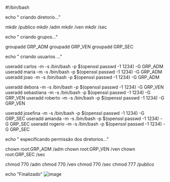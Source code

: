 #!/bin/bash

echo " criando diretorio..."

mkdir /publico
mkdir /adm
mkdir /ven
mkdir /sec

echo " criando grupos..."

groupadd GRP_ADM
groupadd GRP_VEN
groupadd GRP_SEC

echo " criando usuarios ..."


useradd carlos -m -s /bin/bash -p $(openssl passwd -1 1234) -G GRP_ADM
useradd maria -m -s /bin/bash -p $(openssl passwd -1 1234) -G GRP_ADM
useradd joao -m -s /bin/bash -p $(openssl passwd -1 1234) -G GRP_ADM

useradd debora -m -s /bin/bash -p $(openssl passwd -1 1234) -G GRP_VEN
useradd sebastiana -m -s /bin/bash -p $(openssl passwd -1 1234) -G GRP_VEN
useradd roberto -m -s /bin/bash -p $(openssl passwd -1 1234) -G GRP_VEN

useradd josefina -m -s /bin/bash -p $(openssl passwd -1 1234) -G GRP_SEC
useradd amanda -m -s /bin/bash -p $(openssl passwd -1 1234) -G GRP_SEC
useradd rogerio -m -s /bin/bash -p $(openssl passwd -1 1234) -G GRP_SEC

echo " especificando permissão dos diretorios..."

chown root:GRP_ADM /adm
chown root:GRP_VEN /ven
chown root:GRP_SEC /sec

chmod 770 /adm
chmod 770 /ven
chmod 770 /sec
chmod 777 /publico

echo "Finalizado"
![image](https://user-images.githubusercontent.com/71525922/235567030-0cbc18d6-f9cc-4681-abac-a7e8aac34e9c.png)
